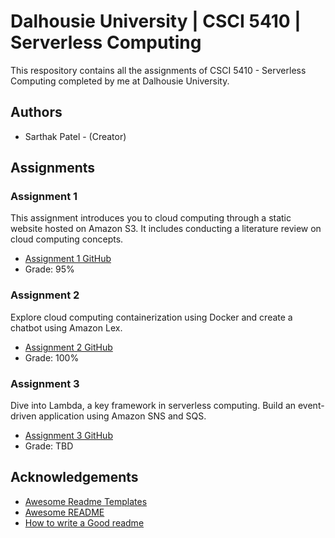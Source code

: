 # Dalhousie University | CSCI 5410 | Serverless Computing

This respository contains all the assignments of CSCI 5410 - Serverless Computing completed by me at Dalhousie University. 

## Authors

- Sarthak Patel - (Creator)

## Assignments

### Assignment 1

This assignment introduces you to cloud computing through a static website hosted on Amazon S3. It includes conducting a literature review on cloud computing concepts.

- [Assignment 1 GitHub](https://github.com/sarthak3136/CSCI-5410-Serverless-Computing/tree/main/csci-5410-assignments-A1/A1_B00919946_Sarthak_Patel)
- Grade: 95%


### Assignment 2

Explore cloud computing containerization using Docker and create a chatbot using Amazon Lex.

- [Assignment 2 GitHub](https://github.com/sarthak3136/CSCI-5410-Serverless-Computing/tree/main/csci-5410-assignments-A2/A2_B00919946_Sarthak_Patel)
- Grade: 100%


### Assignment 3

Dive into Lambda, a key framework in serverless computing. Build an event-driven application using Amazon SNS and SQS.

- [Assignment 3 GitHub](https://github.com/sarthak3136/CSCI-5410-Serverless-Computing/tree/main/csci-5410-assignments-A3/A3_B00919946_Sarthak_Patel)
- Grade: TBD



## Acknowledgements

 - [Awesome Readme Templates](https://awesomeopensource.com/project/elangosundar/awesome-README-templates)
 - [Awesome README](https://github.com/matiassingers/awesome-readme)
 - [How to write a Good readme](https://bulldogjob.com/news/449-how-to-write-a-good-readme-for-your-github-project)

